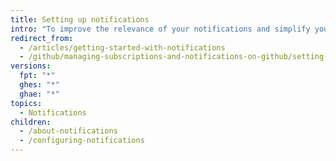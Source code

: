 ```yaml
---
title: Setting up notifications
intro: "To improve the relevance of your notifications and simplify your triaging workflow, set up your notifications to match your priorities."
redirect_from:
  - /articles/getting-started-with-notifications
  - /github/managing-subscriptions-and-notifications-on-github/setting-up-notifications
versions:
  fpt: "*"
  ghes: "*"
  ghae: "*"
topics:
  - Notifications
children:
  - /about-notifications
  - /configuring-notifications
---
```

